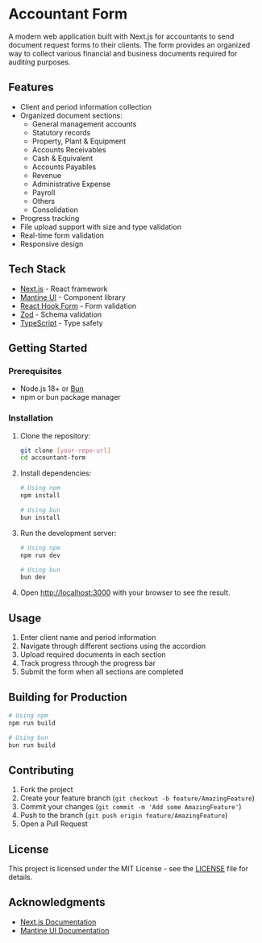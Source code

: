 # Accountant Form

A modern web application built with Next.js for accountants to send document request forms to their clients. The form provides an organized way to collect various financial and business documents required for auditing purposes.

## Features

- Client and period information collection
- Organized document sections:
  - General management accounts
  - Statutory records
  - Property, Plant & Equipment
  - Accounts Receivables
  - Cash & Equivalent
  - Accounts Payables
  - Revenue
  - Administrative Expense
  - Payroll
  - Others
  - Consolidation
- Progress tracking
- File upload support with size and type validation
- Real-time form validation
- Responsive design

## Tech Stack

- [Next.js](https://nextjs.org/) - React framework
- [Mantine UI](https://mantine.dev/) - Component library
- [React Hook Form](https://react-hook-form.com/) - Form validation
- [Zod](https://zod.dev/) - Schema validation
- [TypeScript](https://www.typescriptlang.org/) - Type safety

## Getting Started

### Prerequisites

- Node.js 18+ or [Bun](https://bun.sh/)
- npm or bun package manager

### Installation

1. Clone the repository:
   ```bash
   git clone [your-repo-url]
   cd accountant-form
   ```

2. Install dependencies:
   ```bash
   # Using npm
   npm install

   # Using bun
   bun install
   ```

3. Run the development server:
   ```bash
   # Using npm
   npm run dev

   # Using bun
   bun dev
   ```

4. Open [http://localhost:3000](http://localhost:3000) with your browser to see the result.

## Usage

1. Enter client name and period information
2. Navigate through different sections using the accordion
3. Upload required documents in each section
4. Track progress through the progress bar
5. Submit the form when all sections are completed

## Building for Production

```bash
# Using npm
npm run build

# Using bun
bun run build
```

## Contributing

1. Fork the project
2. Create your feature branch (`git checkout -b feature/AmazingFeature`)
3. Commit your changes (`git commit -m 'Add some AmazingFeature'`)
4. Push to the branch (`git push origin feature/AmazingFeature`)
5. Open a Pull Request

## License

This project is licensed under the MIT License - see the [LICENSE](LICENSE) file for details.

## Acknowledgments

- [Next.js Documentation](https://nextjs.org/docs)
- [Mantine UI Documentation](https://mantine.dev/guides/next)
